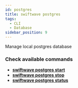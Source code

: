 ```yaml
---
id: postgres
title: swiftwave postgres
tags:
  - CLI
  - Database
sidebar_position: 9
---
```


Manage local postgres database

### Check available commands
- [**swiftwave postgres start**](./start)
- [**swiftwave postgres stop**](./stop)
- [**swiftwave postgres status**](./status)